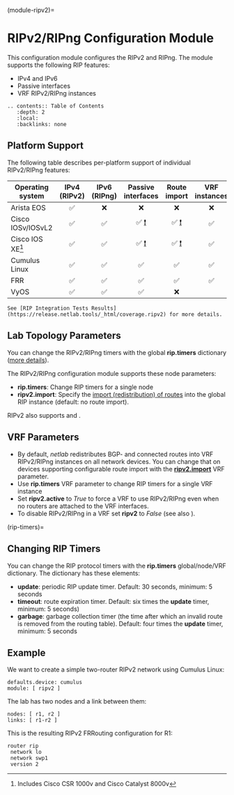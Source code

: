 (module-ripv2)=
# RIPv2/RIPng Configuration Module

This configuration module configures the RIPv2 and RIPng. The module supports the following RIP features:

* IPv4 and IPv6
* Passive interfaces
* VRF RIPv2/RIPng instances

```eval_rst
.. contents:: Table of Contents
   :depth: 2
   :local:
   :backlinks: none
```

## Platform Support

The following table describes per-platform support of individual RIPv2/RIPng features:

| Operating system      | IPv4<br>(RIPv2) | IPv6<br>(RIPng) | Passive<br>interfaces | Route<br>import | VRF<br>instances | RIP<br>timers |
| ------------------ | :-: | :-: | :-: | :-: | :-: | :-: |
| Arista EOS         | ✅  |  ❌  |  ❌  |  ❌  |  ❌  | ✅ |
| Cisco IOSv/IOSvL2  | ✅  | ✅  | ✅ [❗](caveats-iosv) | ✅  [❗](caveats-iosv) | ✅ | ✅ |
| Cisco IOS XE[^18v] | ✅  | ✅  | ✅ [❗](caveats-iosv) | ✅  [❗](caveats-iosv) | ✅ | ✅ |
| Cumulus Linux      | ✅  | ✅  | ✅  | ✅  | ✅  | ✅ |
| FRR                | ✅  | ✅  | ✅  | ✅  | ✅  | ✅ |
| VyOS               | ✅  | ✅  | ✅  |  ❌  |

```{tip}
See [RIP Integration Tests Results](https://release.netlab.tools/_html/coverage.ripv2) for more details.
```

[^18v]: Includes Cisco CSR 1000v and Cisco Catalyst 8000v

## Lab Topology Parameters

You can change the RIPv2/RIPng timers with the global **rip.timers** dictionary ([more details](rip-timers)).

The RIPv2/RIPng configuration module supports these node parameters:

* **rip.timers**: Change RIP timers for a single node
* **ripv2.import**: Specify the [import (redistribution) of routes](routing_import) into the global RIP instance (default: no route import).

RIPv2 also supports [](routing_passive) and [](routing_external).

## VRF Parameters

* By default, _netlab_ redistributes BGP- and connected routes into VRF RIPv2/RIPng instances on all network devices. You can change that on devices supporting configurable route import with the **[ripv2.import](routing_import)** VRF parameter.
* Use **rip.timers** VRF parameter to change RIP timers for a single VRF instance
* Set **ripv2.active** to *True* to force a VRF to use RIPv2/RIPng even when no routers are attached to the VRF interfaces.
* To disable RIPv2/RIPng in a VRF set **ripv2** to *False* (see also [](routing_disable_vrf)).

(rip-timers)=
## Changing RIP Timers

You can change the RIP protocol timers with the **rip.timers** global/node/VRF dictionary. The dictionary has these elements:

* **update**: periodic RIP update timer. Default: 30 seconds, minimum: 5 seconds
* **timeout**: route expiration timer. Default: six times the **update** timer, minimum: 5 seconds)
* **garbage**: garbage collection timer (the time after which an invalid route is removed from the routing table). Default: four times the **update** timer, minimum: 5 seconds

## Example

We want to create a simple two-router RIPv2 network using Cumulus Linux:

```
defaults.device: cumulus
module: [ ripv2 ]
```

The lab has two nodes and a link between them:
```
nodes: [ r1, r2 ]
links: [ r1-r2 ]
```

This is the resulting RIPv2 FRRouting configuration for R1:

```
router rip
 network lo
 network swp1
 version 2
```
